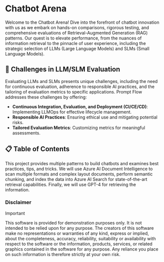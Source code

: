 # Chatbot Arena

Welcome to the Chatbot Arena! Dive into the forefront of chatbot innovation with us as we embark on hands-on comparisons, rigorous testing, and comprehensive evaluations of Retrieval-Augmented Generation (RAG) patterns. Our quest is to elevate performance, from the nuances of information retrieval to the pinnacle of user experience, including the strategic selection of LLMs (Large Language Models) and SLMs (Small Language Models).

## 🤖 Challenges in LLM/SLM Evaluation

Evaluating LLMs and SLMs presents unique challenges, including the need for continuous evaluation, adherence to responsible AI practices, and the tailoring of evaluation metrics to specific applications. Prompt Flow addresses these challenges by offering:

- **Continuous Integration, Evaluation, and Deployment (CI/CE/CD)**: Implementing LLMOps for effective lifecycle management.
- **Responsible AI Practices**: Ensuring ethical use and mitigating potential risks.
- **Tailored Evaluation Metrics**: Customizing metrics for meaningful assessments.

## 📋 Table of Contents

This project provides multiple patterns to build chatbots and examines best practices, tips, and tricks. We will use Azure AI Document Intelligence to scan multiple formats and complex layout documents, perform semantic chunking, and index the data into Azure AI Search for state-of-the-art retrieval capabilities. Finally, we will use GPT-4 for retrieving the information.

### Disclaimer
> [!IMPORTANT]
> This software is provided for demonstration purposes only. It is not intended to be relied upon for any purpose. The creators of this software make no representations or warranties of any kind, express or implied, about the completeness, accuracy, reliability, suitability or availability with respect to the software or the information, products, services, or related graphics contained in the software for any purpose. Any reliance you place on such information is therefore strictly at your own risk.